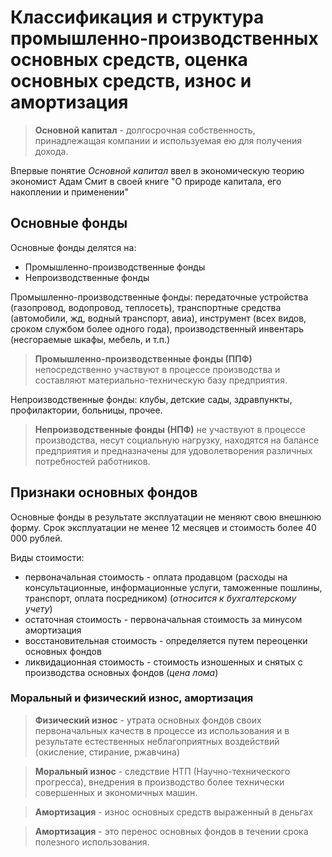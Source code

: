 # Классификация и структура промышленно-производственных основных средств, оценка основных средств, износ и амортизация

> **Основной капитал** - долгосрочная собственность, принадлежащая компании и используемая ею для получения дохода.

Впервые понятие *Основной капитал* ввел в экономическую теорию экономист Адам Смит в своей книге "О природе капитала, его накоплении и применении"

## Основные фонды

Основные фонды делятся на:
* Промышленно-производственные фонды
* Непроизводственные фонды

Промышленно-производственные фонды: передаточные устройства (газопровод, водопровод, теплосеть), транспортные средства (автомобили, жд, водный транспорт, авиа), инструмент (всех видов, сроком службом более одного года), производственный инвентарь (несгораемые шкафы, мебель, и т.п.)

> **Промышленно-производственные фонды (ППФ)** непосредственно участвуют в процессе производства и составляют материально-техническую базу предприятия.

Непроизводственные фонды: клубы, детские сады, здравпункты, профилактории, больницы, прочее.

> **Непроизводственные фонды (НПФ)** не участвуют в процессе производства, несут социальную нагрузку, находятся на балансе предприятия и предназначены для удоволетворения различных потребностей работников.

## Признаки основных фондов
Основные фонды в результате эксплуатации не меняют свою внешнюю форму. Срок эксплуатации не менее 12 месяцев и стоимость более 40 000 рублей.

Виды стоимости:
* первоначальная стоимость - оплата продавцом (расходы на консультационные, информационные услуги, таможенные пошлины, транспорт, оплата посредником) (*относится к бухгалтерскому учету*)
* остаточная стоимость - первоначальная стоимость за минусом амортизация
* восстановительная стоимость - определяется путем переоценки основных фондов
* ликвидационная стоимость - стоимость изношенных и снятых с производства основных фондов (*цена лома*)

### Моральный и физический износ, амортизация 
> **Физический износ** - утрата основных фондов своих первоначальных качеств в процессе из использования и в результате естественных неблагоприятных воздействий (окисление, стирание, ржавчина)

> **Моральный износ** - следствие НТП (Научно-технического прогресса), внедрения в производство более технически совершенных и экономичных машин.

> **Амортизация** - износ основных средств выраженный в деньгах

> **Амортизация** - это перенос основных фондов в течении срока полезного использования.
